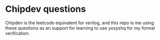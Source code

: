 # Chipdev questions

Chipdev is the leetcode equivalent for verilog, and this repo is me using these questions as an
support for learning to use yosyshq for my formal verification.

